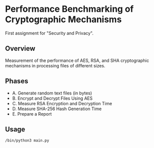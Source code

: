 # Performance Benchmarking of Cryptographic Mechanisms

First assignment for "Security and Privacy".

## Overview

Measurement of the performance of AES, RSA, and SHA cryptographic mechanisms in processing files of different sizes.

## Phases

- A. Generate random text files (in bytes)
- B. Encrypt and Decrypt Files Using AES
- C. Measure RSA Encryption and Decryption Time
- D. Measure SHA-256 Hash Generation Time
- E. Prepare a Report

## Usage

```
/bin/python3 main.py
```
